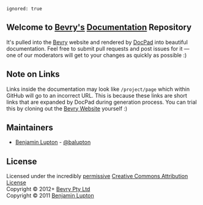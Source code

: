 ```
ignored: true
```

## Welcome to [Bevry's](http://bevry.me) [Documentation](http://bevry.me/learn/) Repository

It's pulled into the [Bevry](http://bevry.me) website and rendered by [DocPad](http://docpad.org) into beautiful documentation. Feel free to submit pull requests and post issues for it — one of our moderators will get to your changes as quickly as possible :)


## Note on Links

Links inside the documentation may look like `/project/page` which within GitHub will go to an incorrect URL. This is because these links are short links that are expanded by DocPad during generation process. You can trial this by cloning out the [Bevry Website](https://github.com/bevry/website) yourself :)


## Maintainers

- [Benjamin Lupton](http://balupton) - [@balupton](https://github.com/balupton)


## License

Licensed under the incredibly [permissive](http://en.wikipedia.org/wiki/Permissive_free_software_licence) [Creative Commons Attribution License](http://creativecommons.org/licenses/by/3.0/)
<br/>Copyright &copy; 2012+ [Bevry Pty Ltd](http://bevry.me)
<br/>Copyright &copy; 2011 [Benjamin Lupton](http://balupton.com)
